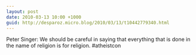 ```yaml
---
layout: post
date: 2010-03-13 10:00 +1000
guid: http://desparoz.micro.blog/2010/03/13/t10442779340.html
---
```

Peter Singer: We should be careful in saying that everything that is done in the name of religion is for religion. #atheistcon
